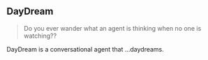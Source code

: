 DayDream
--------

> Do you ever wander what an agent is thinking when no one is watching??

DayDream is a conversational agent that ...daydreams.